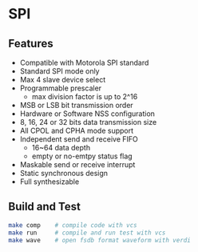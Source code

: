# SPI

## Features
* Compatible with Motorola SPI standard
* Standard SPI mode only
* Max 4 slave device select
* Programmable prescaler
    * max division factor is up to 2^16
* MSB or LSB bit transmission order
* Hardware or Software NSS configuration
* 8, 16, 24 or 32 bits data transmission size
* All CPOL and CPHA mode support
* Independent send and receive FIFO
    * 16~64 data depth
    * empty or no-emtpy status flag
* Maskable send or receive interrupt
* Static synchronous design
* Full synthesizable

## Build and Test
```bash
make comp    # compile code with vcs
make run     # compile and run test with vcs
make wave    # open fsdb format waveform with verdi
```